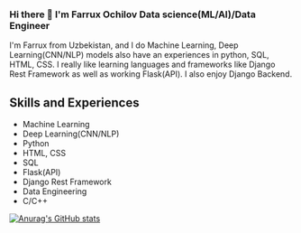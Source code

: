 ### Hi there 👋 I'm Farrux Ochilov Data science(ML/AI)/Data Engineer

I'm Farrux from Uzbekistan, and I do Machine Learning, Deep Learning(CNN/NLP) models also have an experiences in python, SQL, HTML, CSS. I really like learning languages and frameworks like Django Rest Framework as well as working Flask(API). I also enjoy Django Backend.

## Skills and Experiences
* Machine Learning 
* Deep Learning(CNN/NLP)
* Python 
* HTML, CSS
* SQL
* Flask(API)
* Django Rest Framework
* Data Engineering
* C/C++

[![Anurag's GitHub stats](https://github-readme-stats.vercel.app/api?username=ochilovfarrux)](https://github.com/anuraghazra/github-readme-stats)
